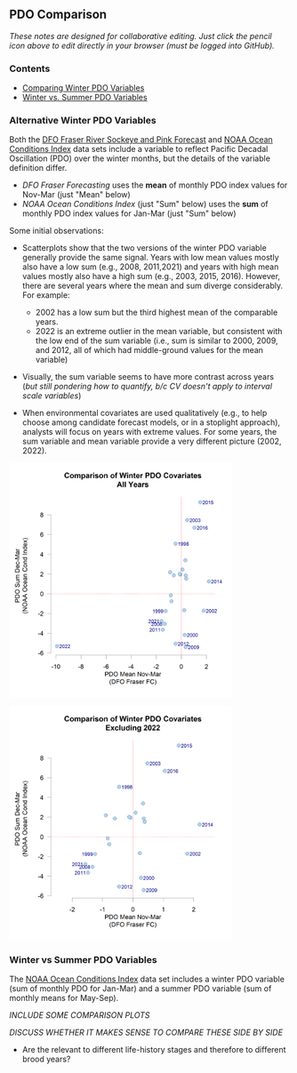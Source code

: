 ## PDO Comparison

*These notes are designed for collaborative editing. Just click the pencil icon above to edit directly in your browser (must be logged into GitHub).*


### Contents

* [Comparing Winter PDO Variables](#Alternative-Winter-PDO-Variables)
* [Winter vs. Summer PDO Variables](#Winter-vs-Summer-PDO-Variables)

### Alternative Winter PDO Variables

Both the [DFO Fraser River Sockeye and Pink Forecast](https://github.com/SOLV-Code/Open-Source-Env-Cov-PacSalmon/tree/main/DATA/DFO_FraserSockeyeForecast)  and [NOAA Ocean Conditions Index](https://github.com/SOLV-Code/Open-Source-Env-Cov-PacSalmon/tree/main/DATA/NOAA_OceanConditionsIndex) data sets include a variable to reflect Pacific Decadal Oscillation (PDO) over the winter months, but the details of the variable definition differ. 

* *DFO Fraser Forecasting*  uses the **mean** of monthly PDO index values for Nov-Mar (just "Mean" below)
* *NOAA Ocean Conditions Index* (just "Sum" below) uses the **sum** of monthly PDO index values for Jan-Mar (just "Sum" below)

Some initial observations:

* Scatterplots show that the two versions of the winter PDO variable generally provide the same signal. Years with low mean values mostly also have a low sum (e.g., 2008, 2011,2021) and years with high mean values mostly also have a high sum (e.g., 2003, 2015, 2016). However, there are several years where the mean and sum diverge considerably. For example:
   * 2002 has a low sum but the third highest mean of the comparable years.
   * 2022 is an extreme outlier in the mean variable, but consistent with the low end of the sum variable (i.e., sum is similar to 2000, 2009, and 2012, all of which had middle-ground values for the mean variable)

* Visually, the sum variable seems to have more contrast across years (*but still pondering how to quantify, b/c CV doesn't apply to interval scale variables*)

* When environmental covariates are used qualitatively (e.g., to help choose among candidate forecast models, or in a stoplight approach), analysts will focus on years with extreme values. For some years, the sum variable and mean variable provide a very different picture (2002, 2022).

<img src="https://github.com/SOLV-Code/Open-Source-Env-Cov-PacSalmon/blob/main/OUTPUT/PDO_Comparisons/PDO_Comparisons_Scatter_All.png"
	width="400">


<img src="https://github.com/SOLV-Code/Open-Source-Env-Cov-PacSalmon/blob/main/OUTPUT/PDO_Comparisons/PDO_Comparisons_Scatter_Excl2022.png"
	width="400">
	
	
	
### Winter vs Summer PDO Variables

The [NOAA Ocean Conditions Index](https://github.com/SOLV-Code/Open-Source-Env-Cov-PacSalmon/tree/main/DATA/NOAA_OceanConditionsIndex) data set includes a winter PDO variable (sum of monthly PDO for Jan-Mar) and a summer PDO variable (sum of monthly means for May-Sep).


*INCLUDE SOME COMPARISON PLOTS*

*DISCUSS WHETHER IT MAKES SENSE TO COMPARE THESE SIDE BY SIDE*
   * Are the relevant to different life-history stages and therefore to different brood years?